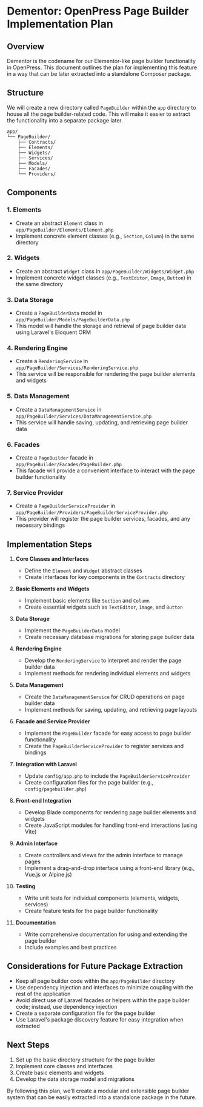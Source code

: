 # Dementor: OpenPress Page Builder Implementation Plan

## Overview

Dementor is the codename for our Elementor-like page builder functionality in OpenPress. This document outlines the plan for implementing this feature in a way that can be later extracted into a standalone Composer package.

## Structure

We will create a new directory called `PageBuilder` within the `app` directory to house all the page builder-related code. This will make it easier to extract the functionality into a separate package later.

```
app/
└── PageBuilder/
    ├── Contracts/
    ├── Elements/
    ├── Widgets/
    ├── Services/
    ├── Models/
    ├── Facades/
    └── Providers/
```

## Components

### 1. Elements

- Create an abstract `Element` class in `app/PageBuilder/Elements/Element.php`
- Implement concrete element classes (e.g., `Section`, `Column`) in the same directory

### 2. Widgets

- Create an abstract `Widget` class in `app/PageBuilder/Widgets/Widget.php`
- Implement concrete widget classes (e.g., `TextEditor`, `Image`, `Button`) in the same directory

### 3. Data Storage

- Create a `PageBuilderData` model in `app/PageBuilder/Models/PageBuilderData.php`
- This model will handle the storage and retrieval of page builder data using Laravel's Eloquent ORM

### 4. Rendering Engine

- Create a `RenderingService` in `app/PageBuilder/Services/RenderingService.php`
- This service will be responsible for rendering the page builder elements and widgets

### 5. Data Management

- Create a `DataManagementService` in `app/PageBuilder/Services/DataManagementService.php`
- This service will handle saving, updating, and retrieving page builder data

### 6. Facades

- Create a `PageBuilder` facade in `app/PageBuilder/Facades/PageBuilder.php`
- This facade will provide a convenient interface to interact with the page builder functionality

### 7. Service Provider

- Create a `PageBuilderServiceProvider` in `app/PageBuilder/Providers/PageBuilderServiceProvider.php`
- This provider will register the page builder services, facades, and any necessary bindings

## Implementation Steps

1. **Core Classes and Interfaces**
   - Define the `Element` and `Widget` abstract classes
   - Create interfaces for key components in the `Contracts` directory

2. **Basic Elements and Widgets**
   - Implement basic elements like `Section` and `Column`
   - Create essential widgets such as `TextEditor`, `Image`, and `Button`

3. **Data Storage**
   - Implement the `PageBuilderData` model
   - Create necessary database migrations for storing page builder data

4. **Rendering Engine**
   - Develop the `RenderingService` to interpret and render the page builder data
   - Implement methods for rendering individual elements and widgets

5. **Data Management**
   - Create the `DataManagementService` for CRUD operations on page builder data
   - Implement methods for saving, updating, and retrieving page layouts

6. **Facade and Service Provider**
   - Implement the `PageBuilder` facade for easy access to page builder functionality
   - Create the `PageBuilderServiceProvider` to register services and bindings

7. **Integration with Laravel**
   - Update `config/app.php` to include the `PageBuilderServiceProvider`
   - Create configuration files for the page builder (e.g., `config/pagebuilder.php`)

8. **Front-end Integration**
   - Develop Blade components for rendering page builder elements and widgets
   - Create JavaScript modules for handling front-end interactions (using Vite)

9. **Admin Interface**
   - Create controllers and views for the admin interface to manage pages
   - Implement a drag-and-drop interface using a front-end library (e.g., Vue.js or Alpine.js)

10. **Testing**
    - Write unit tests for individual components (elements, widgets, services)
    - Create feature tests for the page builder functionality

11. **Documentation**
    - Write comprehensive documentation for using and extending the page builder
    - Include examples and best practices

## Considerations for Future Package Extraction

- Keep all page builder code within the `app/PageBuilder` directory
- Use dependency injection and interfaces to minimize coupling with the rest of the application
- Avoid direct use of Laravel facades or helpers within the page builder code; instead, use dependency injection
- Create a separate configuration file for the page builder
- Use Laravel's package discovery feature for easy integration when extracted

## Next Steps

1. Set up the basic directory structure for the page builder
2. Implement core classes and interfaces
3. Create basic elements and widgets
4. Develop the data storage model and migrations

By following this plan, we'll create a modular and extensible page builder system that can be easily extracted into a standalone package in the future.